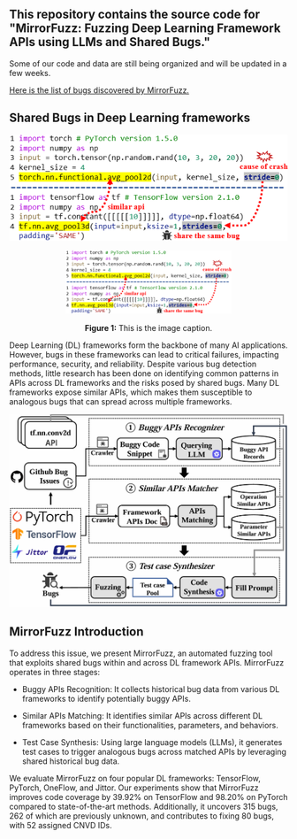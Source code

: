 ## This repository contains the source code for "MirrorFuzz: Fuzzing Deep Learning Framework APIs using LLMs and Shared Bugs." 
Some of our code and data are still being organized and will be updated in a few weeks.

[Here is the list of bugs discovered by MirrorFuzz.](https://github.com/MirrorFuzz/MirrorFuzz/blob/main/MirrorFuzz_bug_list.xlsx)
## Shared Bugs in Deep Learning frameworks

![SharedBugs](shared_bug_example.png)
<div style="text-align: center;">
  <img src="shared_bug_example.png" alt="Alt text" width="300"/>
  <p><strong>Figure 1:</strong> This is the image caption.</p>
</div>
Deep Learning (DL) frameworks form the backbone of many AI applications. However, bugs in these frameworks can lead to critical failures, impacting performance, security, and reliability. Despite various bug detection methods, little research has been done on identifying common patterns in APIs across DL frameworks and the risks posed by shared bugs. Many DL frameworks expose similar APIs, which makes them susceptible to analogous bugs that can spread across multiple frameworks.

![MirrorFuzz](MirrorFuzz_overview.png)

## MirrorFuzz Introduction
To address this issue, we present MirrorFuzz, an automated fuzzing tool that exploits shared bugs within and across DL framework APIs. MirrorFuzz operates in three stages:

- Buggy APIs Recognition: It collects historical bug data from various DL frameworks to identify potentially buggy APIs.

- Similar APIs Matching: It identifies similar APIs across different DL frameworks based on their functionalities, parameters, and behaviors.

- Test Case Synthesis: Using large language models (LLMs), it generates test cases to trigger analogous bugs across matched APIs by leveraging shared historical bug data.

We evaluate MirrorFuzz on four popular DL frameworks: TensorFlow, PyTorch, OneFlow, and Jittor. Our experiments show that MirrorFuzz improves code coverage by 39.92% on TensorFlow and 98.20% on PyTorch compared to state-of-the-art methods. Additionally, it uncovers 315 bugs, 262 of which are previously unknown, and contributes to fixing 80 bugs, with 52 assigned CNVD IDs.
